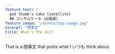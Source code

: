```yaml
---
feature_text: | 
  god thumb's cake (satellite)
  ## ゴッサムケーキ（出張版）
feature_image: "/assets/top-image.jpg"
excerpt: "随筆文"
title: What's the 411?
---
```


That is a 随筆文 that posts what I いつも think about.


